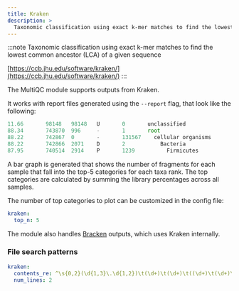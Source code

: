 ```yaml
---
title: Kraken
description: >
  Taxonomic classification using exact k-mer matches to find the lowest common ancestor (LCA) of a given sequence
---
```


<!--
~~~~~ DO NOT EDIT ~~~~~
This file is autogenerated from the MultiQC module python docstring.
Do not edit the markdown, it will be overwritten.

File path for the source of this content: multiqc/modules/kraken/kraken.py
~~~~~~~~~~~~~~~~~~~~~~~
-->

:::note
Taxonomic classification using exact k-mer matches to find the lowest common ancestor (LCA) of a given sequence

[https://ccb.jhu.edu/software/kraken/](https://ccb.jhu.edu/software/kraken/)
:::

The MultiQC module supports outputs from Kraken.

It works with report files generated using the `--report` flag, that look like the following:

```ts
11.66       98148   98148   U       0       unclassified
88.34       743870  996     -       1       root
88.22       742867  0       -       131567    cellular organisms
88.22       742866  2071    D       2           Bacteria
87.95       740514  2914    P       1239          Firmicutes
```

A bar graph is generated that shows the number of fragments for each sample that
fall into the top-5 categories for each taxa rank. The top categories are calculated
by summing the library percentages across all samples.

The number of top categories to plot can be customized in the config file:

```yaml
kraken:
  top_n: 5
```

The module also handles [Bracken](https://ccb.jhu.edu/software/bracken/) outputs, which uses Kraken internally.

### File search patterns

```yaml
kraken:
  contents_re: ^\s{0,2}(\d{1,3}\.\d{1,2})\t(\d+)\t(\d+)\t((\d+)\t(\d+)\t)?([URDKPCOFGS-]\d{0,2})\t(\d+)(\s+)[root|unclassified]
  num_lines: 2
```
